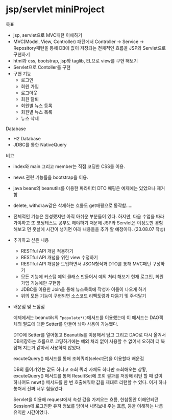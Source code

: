 # jsp/servlet miniProject

목표

- jsp, servlet으로 MVC패턴 이해하기
- MVC(Model, View, Controller) 패턴에서 Controller → Service → Repository패턴을 통해 DB에 값이 저장되는 전체적인 흐름을 JSP와 Servlet으로 구현하기
- html과 css, bootstrap, jsp와 taglib, EL으로 view를 구현 해보기
- Servlet으로 Contoller를 구현
- 구현 기능
    - 로그인
    - 회원 가입
    - 로그아웃
    - 회원 탈퇴
    - 회원별 뉴스 등록
    - 회원별 뉴스 목록
    - 뉴스 삭제


Database

- H2 Database
- JDBC를 통한 NativeQuery

비고

- index와 main 그리고 member는 직접 코딩한 CSS를 이용.
- news 관련 기능들을 bootstrap을 이용.
- java beans의 beanutils를 이용한 파라미터 DTO 매핑은 예제에는 있었으나 제거함
- delete, withdraw같은 삭제하는 흐름도 get매핑으로 동작함…..
- 전체적인 기능은 완성했지만 아직 아쉬운 부분들이 있다. 하지만, 다음 수업을 따라가야하고 또 코딩테스트 공부도 해야하기 때문에 JSP와 Servlet은 이정도만 경험해보고 먼 훗날에 시간이 생기면 아래 내용들을 추가 할 예정이다. (23.08.07 작성)
- 추가하고 싶은 내용
    - RESTful API 개념 적용하기
    - RESTful API 개념을 위한 view 수정하기
    - RESTful API 개념을 도입하면서 JSON형식과 DTO를 통해 MVC패턴 구성하기
    - 모든 기능에 커스텀 예외 클래스 만들어서 예외 처리 해보기 현재 로그인, 회원가입 기능에만 구현함
    - JDBC를 이용한 Join을 통해 뉴스목록에 작성자 이름이 나오게 하기
    - 위의 모든 기능이 구현되면 소스코드 리팩토링과 다듬기 및 주석달기
- 배운점 및 느낌점

  예제에서는 beanutils의 *`populate*()`메서드를 이용했는데 이 메서드는 DAO객체의 필드에 대한 Setter를 만들어 놔야 사용이 가능했다.

  DTO에 Setter를 열어놓고 Beanutils를 이용해서 담고 그리고 DAO로 다시 옮겨서 DB저장하는 흐름으로 코딩하기에는 예외 처리 없이 사용할 수 없어서 오히려 더 복잡해 지는거 같아서 사용하지 않았다.

  excuteQuery() 메서드를 통해 조회쿼리(select문)을 이용할때 배운점

  DB의 들어가있는 값도 하나고 조회 쿼리 자체도 하나만 조회해오는 상황, excuteQuery() 메서드를 통해 ResultSet에 조회 결과를 저장해 리턴 할 때 값이 하나여도 newt() 메서드를 한 번 호출해줘야 값을 제대로 리턴할 수 있다. 이거 하나 놓쳐서 진짜 너무 힘들었다.

  Servlet을 이용해 request에서 속성 값을 가져오는 흐름, 한참동안 이해안되던 Session에 로그인한 유저 정보를 담아서 내려보내 주는 흐름, 등을 이해하는 나름 유익한 시간이었다.
